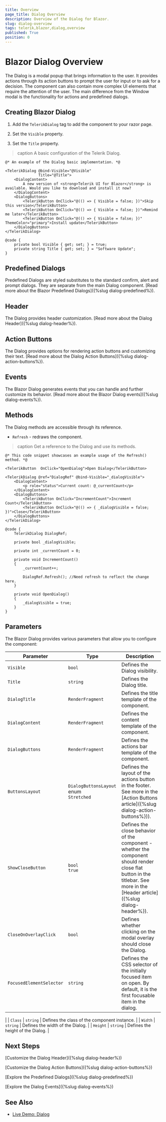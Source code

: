 ```yaml
---
title: Overview
page_title: Dialog Overview
description: Overview of the Dialog for Blazor.
slug: dialog-overview
tags: telerik,blazor,dialog,overview
published: True
position: 0
---
```


# Blazor Dialog Overview

The Dialog is a modal popup that brings information to the user. It provides actions through its action buttons to prompt the user for input or to ask for a decision. The component can also contain more complex UI elements that require the attention of the user. The main difference from the Window modal is the functionality for actions and predefined dialogs.

## Creating Blazor Dialog

1. Add the `TelerikDialog` tag to add the component to your razor page.

1. Set the `Visible` property.

1. Set the `Title` property.

>caption A basic configuration of the Telerik Dialog.

````CSHTML
@* An example of the Dialog basic implementation. *@

<TelerikDialog @bind-Visible="@Visible"
               Title="@Title">
    <DialogContent>
        A new version of <strong>Telerik UI for Blazor</strong> is available. Would you like to download and install it now?
    </DialogContent>
    <DialogButtons>
        <TelerikButton OnClick="@(() => { Visible = false; })">Skip this version</TelerikButton>
        <TelerikButton OnClick="@(() => { Visible = false; })">Remind me later</TelerikButton>
        <TelerikButton OnClick="@(() => { Visible = false; })" ThemeColor="primary">Install update</TelerikButton>
    </DialogButtons>
</TelerikDialog>

@code {
    private bool Visible { get; set; } = true;
    private string Title { get; set; } = "Software Update";
}
````

## Predefined Dialogs

Predefined Dialogs are styled substitutes to the standard confirm, alert and prompt dialogs. They are separate from the main Dialog component. [Read more about the Blazor Predefined Dialogs]({%slug dialog-predefined%}).

## Header

The Dialog provides header customization. [Read more about the Dialog Header]({%slug dialog-header%}).

## Action Buttons

The Dialog provides options for rendering action buttons and customizing their text. [Read more about the Dialog Action Buttons]({%slug dialog-action-buttons%}).

## Events

The Blazor Dialog generates events that you can handle and further customize its behavior. [Read more about the Blazor Dialog events]({%slug dialog-events%}).

## Methods

The Dialog methods are accessible through its reference.

* `Refresh` - redraws the component.

>caption Get a reference to the Dialog and use its methods.

````CSHTML
@* This code snippet showcases an example usage of the Refresh() method. *@

<TelerikButton  OnClick="OpenDialog">Open Dialog</TelerikButton>

<TelerikDialog @ref="DialogRef" @bind-Visible="_dialogVisible">
    <DialogContent>
        <p role="status">Current count: @_currentCount</p>
    </DialogContent>
    <DialogButtons>
        <TelerikButton OnClick="IncrementCount">Increment Count</TelerikButton>
        <TelerikButton OnClick="@(() => { _dialogVisible = false; })">Close</TelerikButton>
    </DialogButtons>
</TelerikDialog>

@code {
    TelerikDialog DialogRef;

    private bool _dialogVisible;

    private int _currentCount = 0;

    private void IncrementCount()
    {
        _currentCount++;

        DialogRef.Refresh(); //Need refresh to reflect the change here.
    }

    private void OpenDialog()
    {
        _dialogVisible = true;
    }
}
````

## Parameters

The Blazor Dialog provides various parameters that allow you to configure the component:

| Parameter | Type | Description |
| ----------- | ----------- | ----------- |
| `Visible` | `bool` | Defines the Dialog visibility. |
| `Title` | `string` | Defines the Dialog title. |
| `DialogTitle` | `RenderFragment` | Defines the title template of the component. |
| `DialogContent` | `RenderFragment` | Defines the content template of the component. |
| `DialogButtons` | `RenderFragment` | Defines the actions bar template of the component. |
| `ButtonsLayout` | `DialogButtonsLayout` enum <br /> `Stretched` | Defines the layout of the actions button in the footer. See more in the [Action Buttons article]({%slug  dialog-action-buttons%})). |
| `ShowCloseButton` | `bool` <br /> `true` | Defines the close behavior of the component - whether the component should render close flat button in the titlebar. See more in the [Header article]({%slug  dialog-header%}). |
| `CloseOnOverlayClick` | `bool` | Defines whether clicking on the modal overlay should close the Dialog. |
| `FocusedElementSelector` | `string` | Defines the CSS selector of the initially focused item on open. By default, it is the first focusable item in the dialog.
 |
| `Class` | `string` | Defines the class of the component instance. |
| `Width` | `string` | Defines the width of the Dialog. |
| `Height` | `string` | Defines the height of the Dialog. |

## Next Steps

[Customize the Dialog Header]({%slug dialog-header%})

[Customize the Dialog Action Buttons]({%slug dialog-action-buttons%})

[Explore the Predefined Dialogs]({%slug dialog-predefined%})

[Explore the Dialog Events]({%slug dialog-events%})

## See Also

  * [Live Demo: Dialog](https://demos.telerik.com/blazor-ui/dialog/overview)